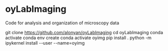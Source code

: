 # oyLabImaging
Code for analysis and organization of microscopy data


git clone https://github.com/alonyan/oyLabImaging
cd oyLabImaging
conda activate
conda env create 
conda activate oyimg
pip install .
python -m ipykernel install --user --name=oyimg
